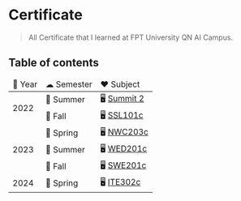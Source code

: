 # Certificate

> All Certificate that I learned at FPT University QN AI Campus.

## Table of contents

<table>
    <thead>
        <tr>
            <td>📅 Year</td>
            <td>☁ Semester</td>
            <td>❤️ Subject</td>
        </tr>
    </thead>
    <tbody>
        <tr>
            <td rowspan="2">2022</td>
            <td>🌊 Summer</td>
            <td>
                🖥 <a href="#">Summit 2</a>
            </td>
        </tr>
        <tr>
            <td>🍂 Fall</td>
            <td>
                🖥 <a href="#">SSL101c</a>
            </td>
        </tr>
        <tr>
            <td rowspan="3">2023</td>
            <td>🌱 Spring</td>
            <td>
                🖥 <a href="#">NWC203c</a>
            </td>
        </tr>
        <tr>
            <td>🌊 Summer</td>
            <td>
                🖥 <a href="#">WED201c</a>
            </td>
        </tr>
        <tr>
            <td>🍂 Fall</td>
            <td>
                🖥 <a href="#">SWE201c</a>
            </td>
        </tr>
        <tr>
            <td>2024</td>
            <td>🌸 Spring</td>
            <td>
                🖥 <a href="https://github.com/fptqnk17/FER202">ITE302c</a>
            </td>
        </tr>
    </tbody>
</table>
